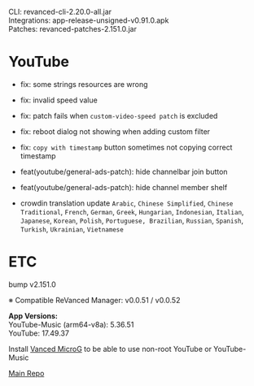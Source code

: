 CLI: revanced-cli-2.20.0-all.jar  
Integrations: app-release-unsigned-v0.91.0.apk  
Patches: revanced-patches-2.151.0.jar  

YouTube
==
- fix: some strings resources are wrong
- fix: invalid speed value
- fix: patch fails when `custom-video-speed patch` is excluded
- fix: reboot dialog not showing when adding custom filter
- fix: `copy with timestamp` button sometimes not copying correct timestamp
- feat(youtube/general-ads-patch): hide channelbar join button
- feat(youtube/general-ads-patch): hide channel member shelf

- crowdin translation update
`Arabic`, `Chinese Simplified`, `Chinese Traditional`, `French`, `German`, `Greek`, `Hungarian`, `Indonesian`, `Italian`, `Japanese`, `Korean`, `Polish`, `Portuguese, Brazilian`, `Russian`, `Spanish`, `Turkish`, `Ukrainian`, `Vietnamese` 

ETC
==
bump v2.151.0

※ Compatible ReVanced Manager: v0.0.51 / v0.0.52
  
**App Versions:**  
YouTube-Music (arm64-v8a): 5.36.51  
YouTube: 17.49.37  

Install [Vanced MicroG](https://github.com/inotia00/VancedMicroG/releases/latest) to be able to use non-root YouTube or YouTube-Music  

[Main Repo](https://github.com/NoName-exe/revanced-extended)  
